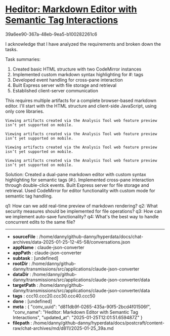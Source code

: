 # [Heditor: Markdown Editor with Semantic Tag Interactions](https://claude.ai/chat/d811db9f-0265-435a-90f5-2bcd4f01506f)

39a6ee90-367a-48eb-9ea5-b100282261c6

 I acknowledge that I have analyzed the requirements and broken down the tasks.

Task summaries:
1. Created basic HTML structure with two CodeMirror instances
2. Implemented custom markdown syntax highlighting for #: tags
3. Developed event handling for cross-pane interaction
4. Built Express server with file storage and retrieval
5. Established client-server communication

<antThinking>This requires multiple artifacts for a complete browser-based markdown editor. I'll start with the HTML structure and client-side JavaScript, using only core libraries.</antThinking>
```
Viewing artifacts created via the Analysis Tool web feature preview isn’t yet supported on mobile.
```


```
Viewing artifacts created via the Analysis Tool web feature preview isn’t yet supported on mobile.
```


```
Viewing artifacts created via the Analysis Tool web feature preview isn’t yet supported on mobile.
```


```
Viewing artifacts created via the Analysis Tool web feature preview isn’t yet supported on mobile.
```



Solution: Created a dual-pane markdown editor with custom syntax highlighting for semantic tags (#:). Implemented cross-pane interaction through double-click events. Built Express server for file storage and retrieval. Used CodeMirror for editor functionality with custom mode for semantic tag handling.

q1: How can we add real-time preview of markdown rendering?
q2: What security measures should be implemented for file operations?
q3: How can we implement auto-save functionality?
q4: What's the best way to handle concurrent edits to the same file?

---

* **sourceFile** : /home/danny/github-danny/hyperdata/docs/chat-archives/data-2025-01-25-12-45-58/conversations.json
* **appName** : claude-json-converter
* **appPath** : claude-json-converter
* **subtask** : [undefined]
* **rootDir** : /home/danny/github-danny/transmissions/src/applications/claude-json-converter
* **dataDir** : /home/danny/github-danny/transmissions/src/applications/claude-json-converter/data
* **targetPath** : /home/danny/github-danny/transmissions/src/applications/claude-json-converter/data
* **tags** : ccc10.ccc20.ccc30.ccc40.ccc50
* **done** : [undefined]
* **meta** : {
  "conv_uuid": "d811db9f-0265-435a-90f5-2bcd4f01506f",
  "conv_name": "Heditor: Markdown Editor with Semantic Tag Interactions",
  "updated_at": "2025-01-25T12:01:51.659487Z"
}
* **filepath** : /home/danny/github-danny/hyperdata/docs/postcraft/content-raw/chat-archives/md/d811/2025-01-25_39a.md